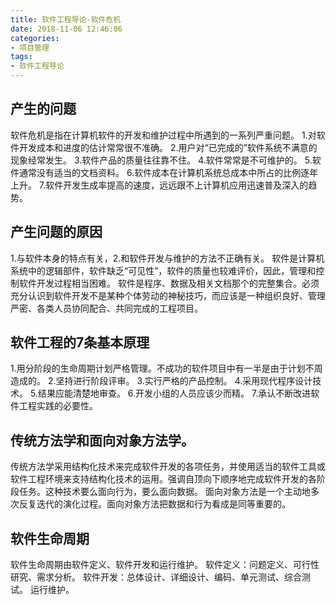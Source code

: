 ```yaml
---
title: 软件工程导论-软件危机
date: 2018-11-06 12:46:06
categories:
- 项目管理
tags:
- 软件工程导论
---
```


## 产生的问题

软件危机是指在计算机软件的开发和维护过程中所遇到的一系列严重问题。
1.对软件开发成本和进度的估计常常很不准确。
2.用户对“已完成的”软件系统不满意的现象经常发生。
3.软件产品的质量往往靠不住。
4.软件常常是不可维护的。
5.软件通常没有适当的文档资料。
6.软件成本在计算机系统总成本中所占的比例逐年上升。
7.软件开发生成率提高的速度，远远跟不上计算机应用迅速普及深入的趋势。

## 产生问题的原因

1.与软件本身的特点有关，2.和软件开发与维护的方法不正确有关。
软件是计算机系统中的逻辑部件，软件缺乏“可见性”，软件的质量也较难评价，因此，管理和控制软件开发过程相当困难。
软件是程序、数据及相关文档那个的完整集合。必须充分认识到软件开发不是某种个体劳动的神秘技巧，而应该是一种组织良好、管理严密、各类人员协同配合、共同完成的工程项目。

## 软件工程的7条基本原理

1.用分阶段的生命周期计划严格管理。不成功的软件项目中有一半是由于计划不周造成的。
2.坚持进行阶段评审。
3.实行严格的产品控制。
4.采用现代程序设计技术。
5.结果应能清楚地审查。
6.开发小组的人员应该少而精。
7.承认不断改进软件工程实践的必要性。

## 传统方法学和面向对象方法学。

传统方法学采用结构化技术来完成软件开发的各项任务，并使用适当的软件工具或软件工程环境来支持结构化技术的运用。强调自顶向下顺序地完成软件开发的各阶段任务。这种技术要么面向行为，要么面向数据。
面向对象方法是一个主动地多次反复迭代的演化过程。面向对象方法把数据和行为看成是同等重要的。

## 软件生命周期

软件生命周期由软件定义、软件开发和运行维护。
软件定义：问题定义、可行性研究、需求分析。
软件开发：总体设计、详细设计、编码、单元测试、综合测试。
运行维护。